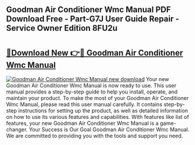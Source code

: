 ## Goodman Air Conditioner Wmc Manual PDF Download Free - Part-G7J User Guide Repair - Service Owner Edition 8FU2u

# <h2><a href="http://bc82496.oget.top/?id=Goodman+Air+Conditioner+Wmc+Manual">🔗Download New 👉🔴 Goodman Air Conditioner Wmc Manual</a></h2>

[![Goodman Air Conditioner Wmc Manual new download](https://i.imgur.com/5g1atiW.png)](http://bc82496.oget.top/?id=Goodman+Air+Conditioner+Wmc+Manual)
Your new Goodman Air Conditioner Wmc Manual is now ready to use. This user manual provides a step-by-step guide to help you install, operate, and maintain your product. To make the most of your Goodman Air Conditioner Wmc Manual, please read this user manual carefully. It contains step-by-step instructions for setting up the product, as well as detailed information on how to use its various features and capabilities. With features like list of features, your new Goodman Air Conditioner Wmc Manual is a game-changer. Your Success is Our Goal Goodman Air Conditioner Wmc Manual. We are committed to providing you with the tools and support you need.

